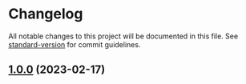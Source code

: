 # Changelog

All notable changes to this project will be documented in this file. See [standard-version](https://github.com/conventional-changelog/standard-version) for commit guidelines.

## [1.0.0](https://github.com/OperationMonkey/common-core-js/compare/tsconfig-core/v1.0.0...tsconfig-core/v1.0.0) (2023-02-17)
